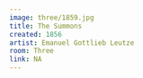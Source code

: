 ```yaml
---
image: three/1859.jpg
title: The Summons
created: 1856
artist: Emanuel Gottlieb Leutze
room: Three
link: NA
---
```



